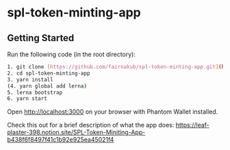 # spl-token-minting-app

## Getting Started

Run the following code (in the root directory):

```bash
1. git clone [https://github.com/fairnakub/spl-token-minting-app.git](https://github.com/fairnakub/spl-token-minting-app.git)
2. cd spl-token-minting-app
3. yarn install
(4. yarn global add lerna)
5. lerna bootstrap
6. yarn start
```

Open [http://localhost:3000](http://localhost:3000) on your browser with Phantom Wallet installed.

Check this out for a brief description of what the app does:
https://leaf-plaster-398.notion.site/SPL-Token-Miniting-App-b438f6f8497f41c1b92e925ea45021f4
